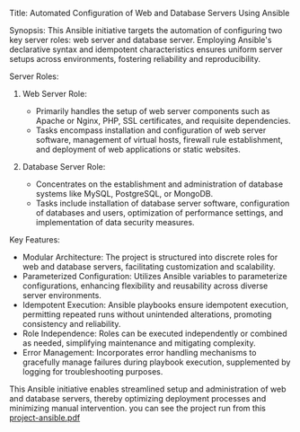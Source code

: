Title: Automated Configuration of Web and Database Servers Using Ansible

Synopsis:
This Ansible initiative targets the automation of configuring two key server roles: web server and database server. Employing Ansible's declarative syntax and idempotent characteristics ensures uniform server setups across environments, fostering reliability and reproducibility.

Server Roles:

1. Web Server Role:
   - Primarily handles the setup of web server components such as Apache or Nginx, PHP, SSL certificates, and requisite dependencies.
   - Tasks encompass installation and configuration of web server software, management of virtual hosts, firewall rule establishment, and deployment of web applications or static websites.

2. Database Server Role:
   - Concentrates on the establishment and administration of database systems like MySQL, PostgreSQL, or MongoDB.
   - Tasks include installation of database server software, configuration of databases and users, optimization of performance settings, and implementation of data security measures.

Key Features:

- Modular Architecture: The project is structured into discrete roles for web and database servers, facilitating customization and scalability.
- Parameterized Configuration: Utilizes Ansible variables to parameterize configurations, enhancing flexibility and reusability across diverse server environments.
- Idempotent Execution: Ansible playbooks ensure idempotent execution, permitting repeated runs without unintended alterations, promoting consistency and reliability.
- Role Independence: Roles can be executed independently or combined as needed, simplifying maintenance and mitigating complexity.
- Error Management: Incorporates error handling mechanisms to gracefully manage failures during playbook execution, supplemented by logging for troubleshooting purposes.

This Ansible initiative enables streamlined setup and administration of web and database servers, thereby optimizing deployment processes and minimizing manual intervention.
you can see the project run from this [project-ansible.pdf](https://github.com/tabana1/ansible-project/files/14653212/project-ansible.pdf)
